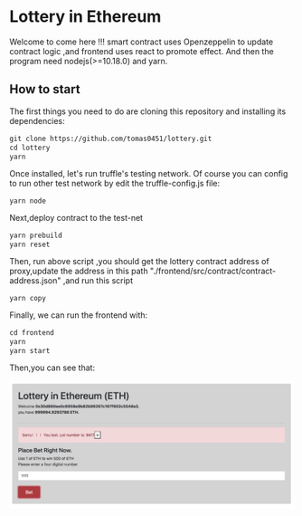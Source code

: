 # Lottery in Ethereum

  Welcome to come here !!! smart contract uses Openzeppelin to update contract logic ,and frontend uses react to promote effect.
And then the program need nodejs(>=10.18.0) and yarn.


## How to start 

The first things you need to do are cloning this repository and installing its dependencies:
```
git clone https://github.com/tomas0451/lottery.git
cd lottery
yarn
```
Once installed, let's run truffle's testing network. Of course you can config to run other test network by edit the truffle-config.js file:

```
yarn node
```
Next,deploy contract to the test-net
```
yarn prebuild
yarn reset
```
Then, run above script ,you should get the lottery contract address of  proxy,update the address in this path "./frontend/src/contract/contract-address.json"
,and run this script
```
yarn copy
```
Finally, we can run the frontend with:
```
cd frontend
yarn
yarn start
```

Then,you can see that:

![image](./show.png)


